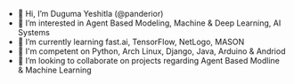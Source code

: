 - 👋 Hi, I’m Duguma Yeshitla (@panderior)
- 👀 I’m interested in Agent Based Modeling, Machine & Deep Learning, AI Systems
- 🌱 I’m currently learning fast.ai, TensorFlow, NetLogo, MASON
- 🌱 I'm competent on Python, Arch Linux, Django, Java, Arduino & Andriod
- 🌱 I’m looking to collaborate on projects regarding Agent Based Modline & Machine Learning
